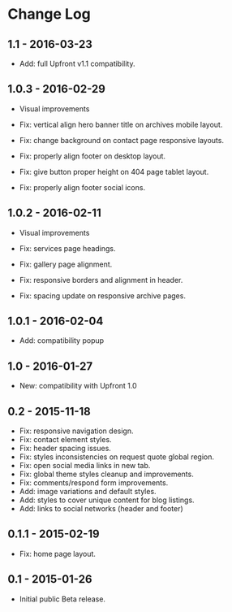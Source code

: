 Change Log
============


1.1 - 2016-03-23
-------------------------------------------------------------------------------
- Add: full Upfront v1.1 compatibility.

1.0.3 - 2016-02-29
-------------------------------------------------------------------------------
- Visual improvements

- Fix: vertical align hero banner title on archives mobile layout.
- Fix: change background on contact page responsive layouts.
- Fix: properly align footer on desktop layout.
- Fix: give button proper height on 404 page tablet layout.
- Fix: properly align footer social icons.

1.0.2 - 2016-02-11
-------------------------------------------------------------------------------
- Visual improvements

- Fix: services page headings.
- Fix: gallery page alignment.
- Fix: responsive borders and alignment in header.
- Fix: spacing update on responsive archive pages.

1.0.1 - 2016-02-04
-------------------------------------------------------------------------------
- Add: compatibility popup

1.0 - 2016-01-27
-------------------------------------------------------------------------------
- New: compatibility with Upfront 1.0

0.2 - 2015-11-18
-------------------------------------------------------------------------------
- Fix: responsive navigation design.
- Fix: contact element styles.
- Fix: header spacing issues.
- Fix: styles inconsistencies on request quote global region.
- Fix: open social media links in new tab.
- Fix: global theme styles cleanup and improvements.
- Fix: comments/respond form improvements.
- Add: image variations and default styles.
- Add: styles to cover unique content for blog listings.
- Add: links to social networks (header and footer)

0.1.1 - 2015-02-19
-------------------------------------------------------------------------------
- Fix: home page layout.

0.1 - 2015-01-26
-------------------------------------------------------------------------------
- Initial public Beta release.